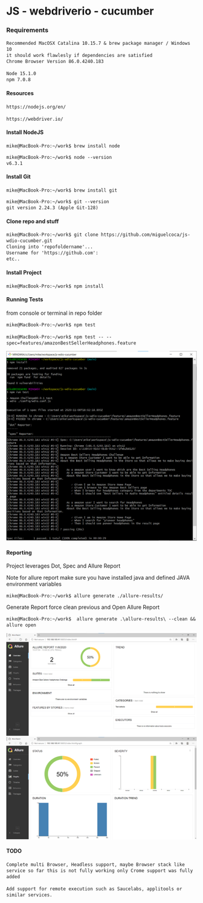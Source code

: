 # JS - webdriverio - cucumber

### Requirements
``` 
Recommended MacOSX Catalina 10.15.7 & brew package manager / Windows 10
it should work flawlesly if dependencies are satisfied
Chrome Browser Version 86.0.4240.183

Node 15.1.0 
npm 7.0.8
```
#### Resources
```
https://nodejs.org/en/

https://webdriver.io/
```
#### Install NodeJS
```
mike@MacBook-Pro:~/work$ brew install node
```

```
mike@MacBook-Pro:~/work$ node --version
v6.3.1
```

#### Install Git
```
mike@MacBook-Pro:~/work$ brew install git
```
```
mike@MacBook-Pro:~/work$ git --version
git version 2.24.3 (Apple Git-128)
```
#### Clone repo and stuff
```
mike@MacBook-Pro:~/work$ git clone https://github.com/miguelcoca/js-wdio-cucumber.git
Cloning into 'repofoldername'...
Username for 'https://github.com':
etc..
```
#### Install Project 
```
mike@MacBook-Pro:~/work$ npm install
```
#### Running Tests
from console or terminal in repo folder 

```
mike@MacBook-Pro:~/work$ npm test
 
mike@MacBook-Pro:~/work$ npm test -- --spec=features/amazonBestSellerHeadphones.feature 
```
![alt text](https://github.com/miguelcoca/js-wdio-cucumber/blob/main/Screenshot%202020-11-08%20140543.png?raw=true)

#### Reporting

Project leverages Dot, Spec and Allure Report 

Note for allure report make sure you have installed java and defined JAVA environment variables

```
mike@MacBook-Pro:~/work$ allure generate ./allure-results/ 
```
Generate Report force clean previous and Open Allure Report
```
mike@MacBook-Pro:~/work$  allure generate .\allure-results\ --clean && allure open
```
![alt text](https://github.com/miguelcoca/js-wdio-cucumber/blob/main/Screenshot%202020-11-08%20135329.png?raw=true)
![alt text](https://github.com/miguelcoca/js-wdio-cucumber/blob/main/Screenshot%202020-11-08%20135417.png?raw=true)

#### TODO
```
Complete multi Browser, Headless support, maybe Browser stack like service so far this is not fully working only Crome support was fully added

Add support for remote execution such as Saucelabs, applitools or similar services.


```
